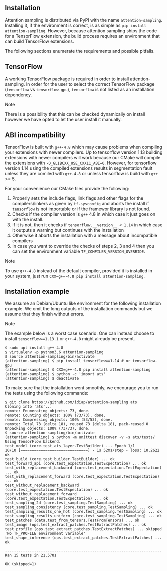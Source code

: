 ## Installation

Attention sampling is distributed via PyPI with the name `attention-sampling`.
Installing it, if the environment is correct, is as simple as
`pip install attention-sampling`. However, because attention sampling ships the
code for a TensorFlow extension, the build process requires an environment that
can build TensorFlow extensions.

The following sections enumerate the requirements and possible pitfalls.

## TensorFlow

A working TensorFlow package is required in order to install
attention-sampling. In order for the user to select the correct TensorFlow
package (`tensorflow` vs `tensorflow-gpu`), `tensorflow` is not listed as an
installation dependency.

<div class="admonition note">
    <p class="admonition-title">Note</p>
    <p>There is a possibility that this can be checked dynamically on install
    however we have opted to let the user install it manually.</p>
</div>

## ABI incompatibility

TensorFlow is built with `g++-4.8` which may cause problems when compiling your
extensions with newer compilers. Up to tensorflow version 1.13 building
extensions with newer compilers will work because our CMake will compile the
extensions with `-D_GLIBCXX_USE_CXX11_ABI=0`. However, for tensorflow version
1.14 using the compiled extensions results in segmentation fault unless they
are comiled with `g++-4.8` or unless tensorflow is build with `g++` >= 5.

For your convenience our CMake files provide the following:

1. Properly sets the include flags, link flags and other flags for the
   compilers/linkers as given by `tf.sysconfig` and aborts the install if
   `tensorflow` is not importable or if the framewor library is not found.
2. Checks if the compiler version is `g++` 4.8 in which case it just goes on with
   the install.
3. If it is not, then it checks if `tensorflow.__version__ < 1.14` in which
   case it outputs a warning but continues with the installation
4. Otherwise it aborts the installation with a message about incompatible
   compilers
5. In case you want to override the checks of steps 2, 3 and 4 then you can set
   the environment variable `TF_COMPILER_VERSION_OVERRIDE`.

<div class="admonition note">
    <p class="admonition-title">Note</p>
    <p>To use <code>g++-4.8</code> instead of the default compiler, provided it
    is installed in your system, just run
    <code>CXX=g++-4.8 pip install attention-sampling</code>.</p>
</div>

## Installation example

We assume an Debian/Ubuntu like environment for the following installation
example. We omit the long outputs of the installation commands but we assume
that they finish without errors.

<div class="admonition note">
    <p class="admonition-title">Note</p>
    <p>The example below is a worst case scenario. One can instead choose to
    install <code>tensorflow==1.13.1</code> or <code>g++-4.8</code> might
    already be present.</p>
</div>

```shell
$ sudo apt install g++-4.8
$ virtualenv -p python3.6 attention-sampling
$ source attention-sampling/bin/activate
(attention-sampling) $ pip install tensorflow==1.14 # or tensorflow-gpu
(attention-sampling) $ CXX=g++-4.8 pip install attention-sampling
(attention-sampling) $ python -c 'import ats'
(attention-sampling) $ deactivate
```

To make sure that the installation went smoothly, we encourage you to run the
tests using the following commands:

```shell
$ git clone https://github.com/idiap/attention-sampling ats
Cloning into 'ats'...
remote: Enumerating objects: 73, done.
remote: Counting objects: 100% (73/73), done.
remote: Compressing objects: 100% (53/53), done.
remote: Total 73 (delta 18), reused 73 (delta 18), pack-reused 0
Unpacking objects: 100% (73/73), done.
$ source attention-sampling/bin/activate
(attention-sampling) $ python -m unittest discover -v -s ats/tests/
Using TensorFlow backend.
test_model (core.test_ats_layer.TestBuilder) ... Epoch 1/1
10/10 [==============================] - 1s 52ms/step - loss: 10.2622
ok
test_build (core.test_builder.TestBuilder) ... ok
test_forward_api (core.test_expectation.TestExpectation) ... ok
test_with_replacement_backward (core.test_expectation.TestExpectation) ... ok
test_with_replacement_forward (core.test_expectation.TestExpectation) ... ok
test_without_replacement_backward (core.test_expectation.TestExpectation) ... ok
test_without_replacement_forward (core.test_expectation.TestExpectation) ... ok
test_sampling_2d (core.test_sampling.TestSampling) ... ok
test_sampling_consistency (core.test_sampling.TestSampling) ... ok
test_sampling_results_one_hot (core.test_sampling.TestSampling) ... ok
test_sampling_results_uniform (core.test_sampling.TestSampling) ... ok
test_patches (data.test_from_tensors.TestFromTensors) ... ok
test_image (ops.test_extract_patches.TestExtractPatches) ... ok
test_profile (ops.test_extract_patches.TestExtractPatches) ... skipped 'No TF_PROFILE environment variable'
test_shape_inference (ops.test_extract_patches.TestExtractPatches) ... ok

----------------------------------------------------------------------
Ran 15 tests in 21.570s

OK (skipped=1)
```
